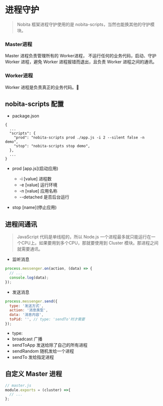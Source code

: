 # 进程守护
> Nobita 框架进程守护使用的是 nobita-scripts，当然也能换其他的守护模块。

### Master进程
Master 进程负责管理所有的 Worker进程， 不运行任何的业务代码，启动、守护 Worker 进程，避免 Worker 进程报错而退出，且负责 Worker 进程之间的通讯。

### Worker进程
Worker 进程是负责真正的业务代码。

## nobita-scripts 配置
- package.json
```
{
  ...
  "scripts": {
    "prod": "nobita-scripts prod ./app.js -i 2 --silent false -n demo",
    "stop": "nobita-scripts stop demo",
  },
  ...
}
```

- prod \[app.js\](启动应用)
  - -i [value] 进程数
  - -e [value] 运行环境
  - -n [value] 应用名称
  - --detached 是否后台运行


- stop \[name\](停止应用)

## 进程间通讯

> JavaScript 代码是单线程的，所以 Node.js 一个进程最多就只能运行在一个CPU上。如果要用到多个CPU，那就要使用到 Cluster 模块。那进程之间就需要通讯。

- 监听消息

```js
process.messenger.on(action, (data) => {
  // ...
  console.log(data);
});
```

- 发送消息

```js
process.messenger.send({
  type: '发送方式',
  action: '消息类型', 
  data: '消息内容',
  toPid: '', // type: 'sendTo'时才需要
});
```

- type: 
 - broadcast 广播
 - sendToApp 发送给除了自己的所有进程
 - sendRandom 随机发给一个进程
 - sendTo 发给指定进程


## 自定义 Master 进程
```js
// master.js
module.exports = (cluster) =>{
  // ...
};
```
